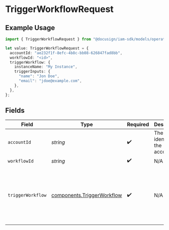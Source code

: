 # TriggerWorkflowRequest

## Example Usage

```typescript
import { TriggerWorkflowRequest } from "@docusign/iam-sdk/models/operations";

let value: TriggerWorkflowRequest = {
  accountId: "ae232f1f-8efc-4b8c-bb08-626847fad8bb",
  workflowId: "<id>",
  triggerWorkflow: {
    instanceName: "My Instance",
    triggerInputs: {
      "name": "Jon Doe",
      "email": "jdoe@example.com",
    },
  },
};
```

## Fields

| Field                                                                                                    | Type                                                                                                     | Required                                                                                                 | Description                                                                                              | Example                                                                                                  |
| -------------------------------------------------------------------------------------------------------- | -------------------------------------------------------------------------------------------------------- | -------------------------------------------------------------------------------------------------------- | -------------------------------------------------------------------------------------------------------- | -------------------------------------------------------------------------------------------------------- |
| `accountId`                                                                                              | *string*                                                                                                 | :heavy_check_mark:                                                                                       | The unique identifier of the account.                                                                    | ae232f1f-8efc-4b8c-bb08-626847fad8bb                                                                     |
| `workflowId`                                                                                             | *string*                                                                                                 | :heavy_check_mark:                                                                                       | N/A                                                                                                      |                                                                                                          |
| `triggerWorkflow`                                                                                        | [components.TriggerWorkflow](../../models/components/triggerworkflow.md)                                 | :heavy_check_mark:                                                                                       | N/A                                                                                                      | {<br/>"instance_name": "My Instance",<br/>"trigger_inputs": {<br/>"name": "Jon Doe",<br/>"email": "jdoe@example.com"<br/>}<br/>} |